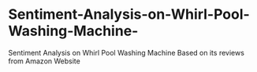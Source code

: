 # Sentiment-Analysis-on-Whirl-Pool-Washing-Machine-
Sentiment Analysis on Whirl Pool Washing Machine Based on its reviews from Amazon Website

